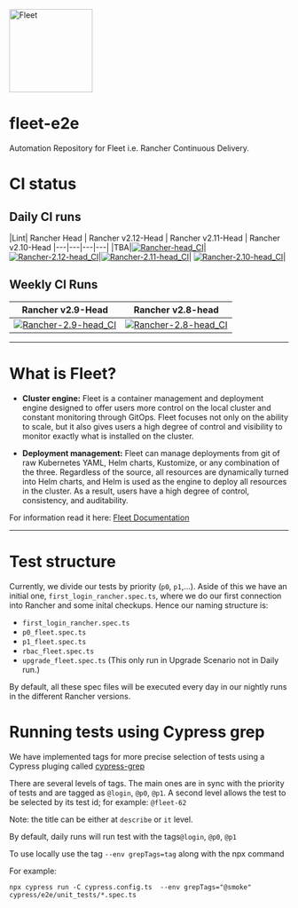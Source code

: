<img src="https://www.rancher.com/assets/img/brand-guidelines/project-logos/fleet/logo-horizontal-fleet.svg" width="150" alt="Fleet"> 

# fleet-e2e
Automation Repository for Fleet i.e. Rancher Continuous Delivery.

# CI status

## Daily CI runs
|Lint| Rancher Head | Rancher v2.12-Head | Rancher v2.11-Head | Rancher v2.10-Head
|---|---|---|---|
|TBA|[![Rancher-head_CI](https://github.com/rancher/fleet-e2e/actions/workflows/ui-rm_head.yaml/badge.svg?branch=main)](https://github.com/rancher/fleet-e2e/actions/workflows/ui-rm_head.yaml)|[![Rancher-2.12-head_CI](https://github.com/rancher/fleet-e2e/actions/workflows/ui-rm_head_2.12.yaml/badge.svg?branch=main)](https://github.com/rancher/fleet-e2e/actions/workflows/ui-rm_head_2.12.yaml)|[![Rancher-2.11-head_CI](https://github.com/rancher/fleet-e2e/actions/workflows/ui-rm_head_2.11.yaml/badge.svg?branch=main)](https://github.com/rancher/fleet-e2e/actions/workflows/ui-rm_head_2.11.yaml)| [![Rancher-2.10-head_CI](https://github.com/rancher/fleet-e2e/actions/workflows/ui-rm_head_2.10.yaml/badge.svg?branch=main)](https://github.com/rancher/fleet-e2e/actions/workflows/ui-rm_head_2.10.yaml)|

## Weekly CI Runs
| Rancher v2.9-Head | Rancher v2.8-head |
|---|---|
| [![Rancher-2.9-head_CI](https://github.com/rancher/fleet-e2e/actions/workflows/ui-rm_head_2.9.yaml/badge.svg?branch=main)](https://github.com/rancher/fleet-e2e/actions/workflows/ui-rm_head_2.9.yaml) |[![Rancher-2.8-head_CI](https://github.com/rancher/fleet-e2e/actions/workflows/ui-rm_head_2.8.yaml/badge.svg?branch=main)](https://github.com/rancher/fleet-e2e/actions/workflows/ui-rm_head_2.8.yaml)|

---

# What is Fleet?

- **Cluster engine:** Fleet is a container management and deployment engine designed to offer users more control on the local cluster and constant monitoring through GitOps. Fleet focuses not only on the ability to scale, but it also gives users a high degree of control and visibility to monitor exactly what is installed on the cluster.

- **Deployment management:** Fleet can manage deployments from git of raw Kubernetes YAML, Helm charts, Kustomize, or any combination of the three. Regardless of the source, all resources are dynamically turned into Helm charts, and Helm is used as the engine to deploy all resources in the cluster. As a result, users have a high degree of control, consistency, and auditability.

For information read it here: [Fleet Documentation](https://fleet.rancher.io/)

---

# Test structure
Currently, we divide our tests by priority (`p0`, `p1`,...). Aside of this we have an initial one, `first_login_rancher.spec.ts`, where we do our first connection into Rancher and some inital checkups. Hence our naming structure is:

- `first_login_rancher.spec.ts` 
- `p0_fleet.spec.ts`
- `p1_fleet.spec.ts`
- `rbac_fleet.spec.ts`
- `upgrade_fleet.spec.ts` (This only run in Upgrade Scenario not in Daily run.)

By default, all these spec files will be executed every day in our nightly runs in the different Rancher versions.

# Running tests using Cypress grep
We have implemented tags for more precise selection of tests using a Cypress pluging called [cypress-grep](https://github.com/cypress-io/cypress/tree/develop/npm/grep)

There are several levels of tags. The main ones are in sync with the priority of tests and are tagged as `@login`, `@p0`, `@p1`. A second level allows the test to be selected by its test id; for example: `@fleet-62`

Note: the title can be either at `describe` or `it` level.

By default, daily runs will run test with the tags`@login`, `@p0`, `@p1`

To use locally use the tag `--env grepTags=tag` along with the npx command

For example:
```
npx cypress run -C cypress.config.ts  --env grepTags="@smoke" cypress/e2e/unit_tests/*.spec.ts
``` 




